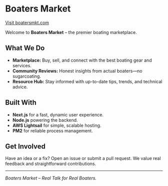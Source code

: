 # Boaters Market

[Visit boatersmkt.com](https://boatersmkt.com)

Welcome to **Boaters Market** – the premier boating marketplace.

## What We Do

- **Marketplace:** Buy, sell, and connect with the best boating gear and services.
- **Community Reviews:** Honest insights from actual boaters—no sugarcoating.
- **Resource Hub:** Stay informed with up-to-date tips, trends, and technical advice.

## Built With

- **Next.js** for a fast, dynamic user experience.
- **Node.js** powering the backend.
- **AWS Lightsail** for simple, scalable hosting.
- **PM2** for reliable process management.

## Get Involved

Have an idea or a fix? Open an issue or submit a pull request. We value real feedback and straightforward contributions.

---

*Boaters Market – Real Talk for Real Boaters.*
